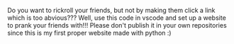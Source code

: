 Do you want to rickroll your friends, but not by making them click a link which is too abvious??? Well, use this code in vscode and set up a website to prank your friends with!!! Please don't publish it in your own repositories since this is my first proper website made with python :)